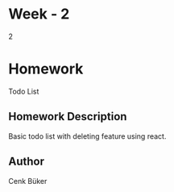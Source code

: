 # Week - 2
2

# Homework 
Todo List


## Homework Description

Basic todo list with deleting feature using react. 

## Author

Cenk Büker
